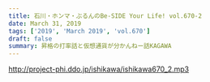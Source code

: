 ```yaml
---
title: 石川・ホンマ・ぶるんのBe-SIDE Your Life! vol.670-2
date: March 31, 2019
tags: ['2019', 'March 2019', 'vol.670']
draft: false
summary: 昇格の打率話と仮想通貨が分かんねー話KAGAWA
---
```


http://project-phi.ddo.jp/ishikawa/ishikawa670_2.mp3